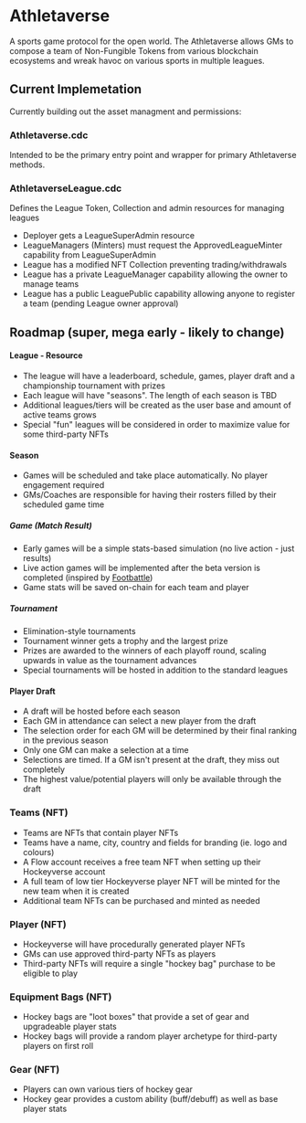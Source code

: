 # Athletaverse

A sports game protocol for the open world. The Athletaverse allows GMs to compose a team of Non-Fungible Tokens from various blockchain ecosystems and wreak havoc on various sports in multiple leagues.

## Current Implemetation

Currently building out the asset managment and permissions:

### Athletaverse.cdc

Intended to be the primary entry point and wrapper for primary Athletaverse methods.

### AthletaverseLeague.cdc

Defines the League Token, Collection and admin resources for managing leagues

- Deployer gets a LeagueSuperAdmin resource
- LeagueManagers (Minters) must request the ApprovedLeagueMinter capability from LeagueSuperAdmin
- League has a modified NFT Collection preventing trading/withdrawals
- League has a private LeagueManager capability allowing the owner to manage teams
- League has a public LeaguePublic capability allowing anyone to register a team (pending League owner approval)

## Roadmap (super, mega early - likely to change)

#### League - Resource

- The league will have a leaderboard, schedule, games, player draft and a championship tournament with prizes
- Each league will have "seasons". The length of each season is TBD
- Additional leagues/tiers will be created as the user base and amount of active teams grows
- Special "fun" leagues will be considered in order to maximize value for some third-party NFTs

#### Season

- Games will be scheduled and take place automatically. No player engagement required
- GMs/Coaches are responsible for having their rosters filled by their scheduled game time

##### Game (Match Result)

- Early games will be a simple stats-based simulation (no live action - just results)
- Live action games will be implemented after the beta version is completed (inspired by [Footbattle](https://footbattle.io/))
- Game stats will be saved on-chain for each team and player

##### Tournament

- Elimination-style tournaments
- Tournament winner gets a trophy and the largest prize
- Prizes are awarded to the winners of each playoff round, scaling upwards in value as the tournament advances
- Special tournaments will be hosted in addition to the standard leagues

#### Player Draft

- A draft will be hosted before each season
- Each GM in attendance can select a new player from the draft
- The selection order for each GM will be determined by their final ranking in the previous season
- Only one GM can make a selection at a time
- Selections are timed. If a GM isn't present at the draft, they miss out completely
- The highest value/potential players will only be available through the draft

### Teams (NFT)

- Teams are NFTs that contain player NFTs
- Teams have a name, city, country and fields for branding (ie. logo and colours)
- A Flow account receives a free team NFT when setting up their Hockeyverse account
- A full team of low tier Hockeyverse player NFT will be minted for the new team when it is created
- Additional team NFTs can be purchased and minted as needed

### Player (NFT)

- Hockeyverse will have procedurally generated player NFTs
- GMs can use approved third-party NFTs as players
- Third-party NFTs will require a single "hockey bag" purchase to be eligible to play

### Equipment Bags (NFT)

- Hockey bags are "loot boxes" that provide a set of gear and upgradeable player stats
- Hockey bags will provide a random player archetype for third-party players on first roll

### Gear (NFT)

- Players can own various tiers of hockey gear
- Hockey gear provides a custom ability (buff/debuff) as well as base player stats
